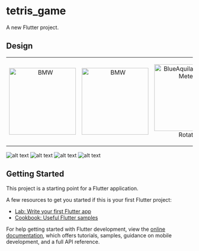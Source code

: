 # tetris_game

A new Flutter project.

## Design

<div style="text-align: center">
<table><tr>
   </td>

   <td style="text-align: center">
    <img width="180" alt="BMW" src="/assets/images/design1.png">

  </td>

    

  </td>

   <td style="text-align: center">
    <img width="180" alt="BMW" src="/assets/images/design2.png">

  </td>

  <td style="text-align: center">
    <img width="180" alt="BlueAquilae Twitter Meteo" src="/assets/images/design3.png">
        Rotate
  </td>

  <td style="text-align: center">
    <img width="180" alt="BlueAquilae Twitter Meteo" src="/assets/images/design4.png">
  
  Game Over
  </td>


</tr></table>
</div>

![alt text](/assets/images/design1.png?raw=true)
![alt text](/assets/images/design2.png?raw=true)
![alt text](/assets/images/design3.png?raw=true)
![alt text](/assets/images/design4.png?raw=true)

## Getting Started

This project is a starting point for a Flutter application.

A few resources to get you started if this is your first Flutter project:

- [Lab: Write your first Flutter app](https://docs.flutter.dev/get-started/codelab)
- [Cookbook: Useful Flutter samples](https://docs.flutter.dev/cookbook)

For help getting started with Flutter development, view the
[online documentation](https://docs.flutter.dev/), which offers tutorials,
samples, guidance on mobile development, and a full API reference.
